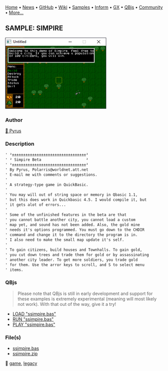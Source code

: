 [Home](https://qb64.com) • [News](../../news.md) • [GitHub](https://github.com/QB64Official/qb64) • [Wiki](https://github.com/QB64Official/qb64/wiki) • [Samples](../../samples.md) • [Inform](../../inform.md) • [GX](../../gx.md) • [QBjs](../../qbjs.md) • [Community](../../community.md) • [More...](../../more.md)

## SAMPLE: SIMPIRE

![screenshot.png](img/screenshot.png)

### Author

[🐝 Pyrus](../pyrus.md) 

### Description

```text
' ²±±±±±±±±±±±±±±±±±±±±±±±±±±±±±±±±±²
' ² Simpire Beta                    ²
' ²±±±±±±±±±±±±±±±±±±±±±±±±±±±±±±±±±²
' By Pyrus, Polarris@worldnet.att.net
' E-mail me with comments or suggestions.
'
' A strategy-type game in QuickBasic.
'
' You may will out of string space or memory in Qbasic 1.1,
' but this does work in Quickbasic 4.5. I would compile it, but
' it gets alot of errors...
'
' Some of the unfinished features in the beta are that
' you cannot battle another city, you cannot load a custom
' map yet, and sound has not been added. Also, the gold mine
' needs it's options programmed. You must go down to the CHDIR
' command and change it to the directory the program is in.
' I also need to make the small map update it's self.
'
' To gain citizens, build houses and Townhalls. To gain gold,
' you cut down trees and trade them for gold or by assassinating
' another city leader. To get more soldiers, you trade gold
' for them. Use the arror keys to scroll, and S to select menu
' items.
```

### QBjs

> Please note that QBjs is still in early development and support for these examples is extremely experimental (meaning will most likely not work). With that out of the way, give it a try!

* [LOAD "ssimpire.bas"](https://v6p9d9t4.ssl.hwcdn.net/html/5963335/index.html?src=https://qb64.com/samples/simpire/src/ssimpire.bas)
* [RUN "ssimpire.bas"](https://v6p9d9t4.ssl.hwcdn.net/html/5963335/index.html?mode=auto&src=https://qb64.com/samples/simpire/src/ssimpire.bas)
* [PLAY "ssimpire.bas"](https://v6p9d9t4.ssl.hwcdn.net/html/5963335/index.html?mode=play&src=https://qb64.com/samples/simpire/src/ssimpire.bas)

### File(s)

* [ssimpire.bas](src/ssimpire.bas)
* [ssimpire.zip](src/ssimpire.zip)

🔗 [game](../game.md), [legacy](../legacy.md)
